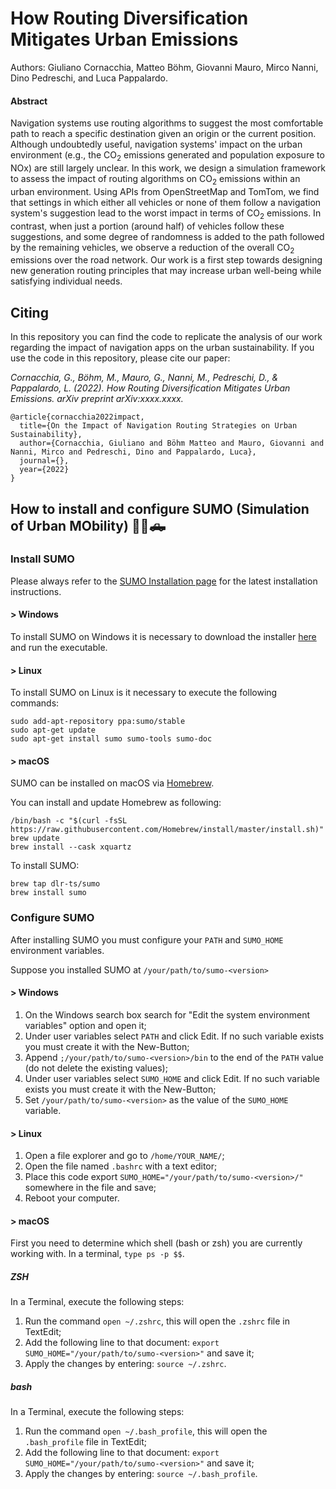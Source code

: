 


# How Routing Diversification Mitigates Urban Emissions

Authors: Giuliano Cornacchia, Matteo Böhm, Giovanni Mauro, Mirco Nanni, Dino Pedreschi, and Luca Pappalardo.

#### Abstract

Navigation systems use routing algorithms to suggest the most comfortable path to reach a specific destination given an origin or the current position. Although undoubtedly useful, navigation systems' impact on the urban environment (e.g., the CO$_2$ emissions generated and population exposure to NOx) are still largely unclear. In this work, we design a simulation framework to assess the impact of routing algorithms on CO$_2$ emissions within an urban environment. Using APIs from OpenStreetMap and TomTom, we find that settings in which either all vehicles or none of them follow a navigation system's suggestion lead to the worst impact in terms of CO$_2$ emissions. In contrast, when just a portion (around half) of vehicles follow these suggestions, and some degree of randomness is added to the path followed by the remaining vehicles, we observe a reduction of the overall CO$_2$ emissions over the road network. Our work is a first step towards designing new generation routing principles that may increase urban well-being while satisfying individual needs.



## Citing
In this repository you can find the code to replicate the analysis of our work regarding the impact of navigation apps on the urban sustainability.
If you use the code in this repository, please cite our paper:

*Cornacchia, G., Böhm, M., Mauro, G., Nanni, M., Pedreschi, D., & Pappalardo, L. (2022). How Routing Diversification Mitigates Urban Emissions. arXiv preprint arXiv:xxxx.xxxx.*

```
@article{cornacchia2022impact,
  title={On the Impact of Navigation Routing Strategies on Urban Sustainability},
  author={Cornacchia, Giuliano and Böhm Matteo and Mauro, Giovanni and Nanni, Mirco and Pedreschi, Dino and Pappalardo, Luca},
  journal={},
  year={2022}
}
```




## How to install and configure SUMO (Simulation of Urban MObility) 🚗🚙🛻

### Install SUMO

Please always refer to the [SUMO Installation page](https://sumo.dlr.de/docs/Installing/index.html)
for the latest installation instructions.

#### > Windows

To install SUMO on Windows it is necessary to download the installer [here](https://sumo.dlr.de/docs/Downloads.php#windows) and run the executable.

#### > Linux

To install SUMO on Linux is it necessary to execute the following commands:

```
sudo add-apt-repository ppa:sumo/stable
sudo apt-get update
sudo apt-get install sumo sumo-tools sumo-doc
```

#### > macOS

SUMO can be installed on macOS via [Homebrew](https://brew.sh/).

You can install and update Homebrew as following:

```
/bin/bash -c "$(curl -fsSL https://raw.githubusercontent.com/Homebrew/install/master/install.sh)"
brew update
brew install --cask xquartz
```
To install SUMO:
```
brew tap dlr-ts/sumo
brew install sumo
```


### Configure SUMO

After installing SUMO you must configure your `PATH` and `SUMO_HOME` environment variables.

Suppose you installed SUMO at `/your/path/to/sumo-<version>`

#### > Windows
1. On the Windows search box search for "Edit the system environment variables" option and open it;
2. Under user variables select `PATH` and click Edit. If no such variable exists you must create it with the New-Button; 
3. Append `;/your/path/to/sumo-<version>/bin` to the end of the `PATH` value (do not delete the existing values);
4. Under user variables select `SUMO_HOME` and click Edit. If no such variable exists you must create it with the New-Button;
5. Set `/your/path/to/sumo-<version>` as the value of the `SUMO_HOME` variable.

#### > Linux

1. Open a file explorer and go to `/home/YOUR_NAME/`;
2. Open the file named `.bashrc` with a text editor;
3. Place this code export `SUMO_HOME="/your/path/to/sumo-<version>/"` somewhere in the file and save;
4. Reboot your computer.


#### > macOS

First you need to determine which shell (bash or zsh) you are currently working with. In a terminal, `type ps -p $$`.

##### ZSH

In a Terminal, execute the following steps:

1. Run the command `open ~/.zshrc`, this will open the `.zshrc` file in TextEdit;
2. Add the following line to that document: `export SUMO_HOME="/your/path/to/sumo-<version>"` and save it;
3. Apply the changes by entering: `source ~/.zshrc`.

##### bash

In a Terminal, execute the following steps:

1. Run the command `open ~/.bash_profile`, this will open the `.bash_profile` file in TextEdit;
2. Add the following line to that document: `export SUMO_HOME="/your/path/to/sumo-<version>"` and save it;
3. Apply the changes by entering: `source ~/.bash_profile`.





